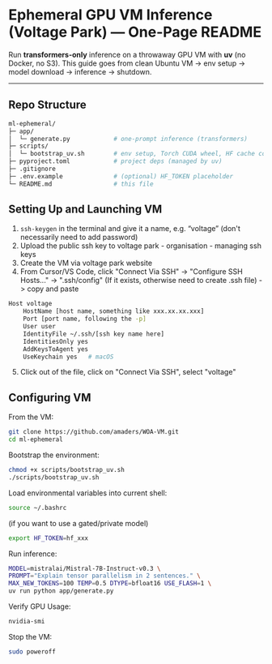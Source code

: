 # Ephemeral GPU VM Inference (Voltage Park) — One-Page README

Run **transformers-only** inference on a throwaway GPU VM with **uv** (no Docker, no S3). This guide goes from clean Ubuntu VM → env setup → model download → inference → shutdown.

---

## Repo Structure

```bash
ml-ephemeral/
├─ app/
│  └─ generate.py            # one-prompt inference (transformers)
├─ scripts/
│  └─ bootstrap_uv.sh        # env setup, Torch CUDA wheel, HF cache config
├─ pyproject.toml            # project deps (managed by uv)
├─ .gitignore
├─ .env.example              # (optional) HF_TOKEN placeholder
└─ README.md                 # this file
```




## Setting Up and Launching VM

1. `ssh-keygen` in the terminal and give it a name, e.g. “voltage” (don't necessarily need to add password)
2. Upload the public ssh key to voltage park - organisation - managing ssh keys
3. Create the VM via voltage park website
4. From Cursor/VS Code, click "Connect Via SSH" -> "Configure SSH Hosts..." -> ".ssh/config" (If it exists, otherwise need to create .ssh file) -> copy and paste

```bash
Host voltage
    HostName [host name, something like xxx.xx.xx.xxx]
    Port [port name, following the -p]
    User user
    IdentityFile ~/.ssh/[ssh key name here]
    IdentitiesOnly yes
    AddKeysToAgent yes
    UseKeychain yes   # macOS
```

5. Click out of the file, click on "Connect Via SSH", select "voltage"

## Configuring VM

From the VM:
```bash
git clone https://github.com/amaders/WOA-VM.git
cd ml-ephemeral
```

Bootstrap the environment:

```bash
chmod +x scripts/bootstrap_uv.sh
./scripts/bootstrap_uv.sh
```

Load environmental variables into current shell:

```bash
source ~/.bashrc
```

(if you want to use a gated/private model)

```bash
export HF_TOKEN=hf_xxx
```

Run inference:

```bash
MODEL=mistralai/Mistral-7B-Instruct-v0.3 \
PROMPT="Explain tensor parallelism in 2 sentences." \
MAX_NEW_TOKENS=100 TEMP=0.5 DTYPE=bfloat16 USE_FLASH=1 \
uv run python app/generate.py
```

Verify GPU Usage:

```bash
nvidia-smi
```

Stop the VM:

```bash
sudo poweroff
```
